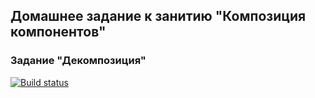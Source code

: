 ## Домашнее задание к занитию "Композиция компонентов"
### Задание "Декомпозиция"

[![Build status](https://ci.appveyor.com/api/projects/status/ekjk7axvhe0oe53r?svg=true)](https://ci.appveyor.com/project/JaneKhris/ra-hw5-decomposition)
